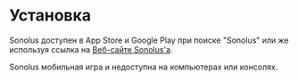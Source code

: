# Установка

Sonolus доступен в App Store и Google Play при поиске "Sonolus" или же используя ссылка на [Веб-сайте Sonolus'а](https://sonolus.com).

Sonolus мобильная игра и недоступна на компьютерах или консолях.
